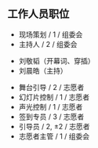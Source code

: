 ## 工作人员职位
* 现场策划 / 1 / 组委会 
* 主持人 / 2 / 组委会

- 刘敬韬（开幕词、穿插）
- 刘晨皓（主持）

* 舞台引导 / 2 / 志愿者
* 幻灯片控制 / 1 / 志愿者
* 声光控制 / 1 / 志愿者
* 签到专员 / 3 / 志愿者
* 引导员 / 2, ±2 / 志愿者
* 志愿者主管 / 1 / 组委会
